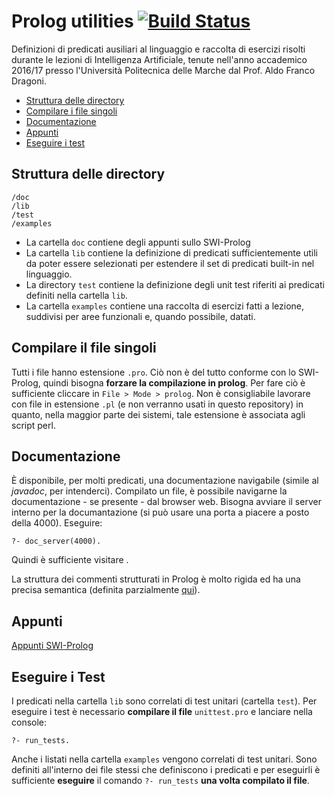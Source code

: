 # Prolog utilities [![Build Status](https://travis-ci.org/ilario-pierbattista/prolog-utils.svg?branch=master)](https://travis-ci.org/ilario-pierbattista/prolog-utils)
Definizioni di predicati ausiliari al linguaggio e raccolta di esercizi risolti durante le lezioni di Intelligenza Artificiale, tenute nell'anno accademico 2016/17 presso l'Università Politecnica delle Marche dal Prof. Aldo Franco Dragoni.

* [Struttura delle directory](#struttura-delle-directory)
* [Compilare i file singoli](#compilare-i-file-singoli)
* [Documentazione](#documentazione)
* [Appunti](#appunti)
* [Eseguire i test](#eseguire-i-test)

## Struttura delle directory
	/doc
	/lib
	/test
	/examples
* La cartella `doc` contiene degli appunti sullo SWI-Prolog
* La cartella `lib` contiene la definizione di predicati sufficientemente utili da poter essere selezionati per estendere il set di predicati built-in nel linguaggio.
* La directory `test` contiene la definizione degli unit test riferiti ai predicati definiti nella cartella `lib`.
* La cartella `examples` contiene una raccolta di esercizi fatti a lezione, suddivisi per aree funzionali e, quando possibile, datati.

## Compilare il file singoli
Tutti i file hanno estensione `.pro`. Ciò non è del tutto conforme con lo SWI-Prolog, quindi bisogna **forzare la compilazione in prolog**. Per fare ciò è sufficiente cliccare in `File > Mode > prolog`.
Non è consigliabile lavorare con file in estensione `.pl` (e non verranno usati in questo repository) in quanto, nella maggior parte dei sistemi, tale estensione è associata agli script perl.

## Documentazione
È disponibile, per molti predicati, una documentazione navigabile (simile al *javadoc*, per intenderci).
Compilato un file, è possibile navigarne la documentazione - se presente - dal browser web.
Bisogna avviare il server interno per la documantazione (si può usare una porta a piacere a posto della 4000). Eseguire:

	?- doc_server(4000).

Quindi è sufficiente visitare [](http://localhost:4000).

La struttura dei commenti strutturati in Prolog è molto rigida ed ha una precisa semantica (definita parzialmente [qui](http://www.swi-prolog.org/pldoc/man?section=modes)).

## Appunti
[Appunti SWI-Prolog](doc/index.md)

## Eseguire i Test
I predicati nella cartella `lib` sono correlati di test unitari (cartella `test`). Per eseguire i test è necessario **compilare il file** `unittest.pro` e lanciare nella console:

	?- run_tests.

Anche i listati nella cartella `examples` vengono correlati di test unitari. Sono definiti all'interno dei file stessi che definiscono i predicati e per eseguirli è sufficiente **eseguire** il comando `?- run_tests` **una volta compilato il file**.
